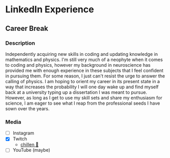 # LinkedIn Experience
## Career Break 
### Description
Independently acquiring new skills in coding and updating knowledge in mathematics and physics. I'm still very much of a neophyte when it comes to coding and physics, however my background in neuroscience has provided me with enough experience in these subjects that I feel confident in pursuing them. For some reason, I just can't resist the urge to answer the calling of physics. I am hoping to orient my career in its present state in a way that increases the probability I will one day wake up and find myself back at a university typing up a dissertation I was meant to pursue. However, as long as I get to use my skill sets and share my enthusiasm for science, I am eager to see what I reap from the professional seeds I have sown over the years.

### Media
- [ ] Instagram
- [x] Twitch
    - [chillen 🥶](https://www.twitch.tv/videos/1523393964)
- [ ] YouTube (maybe)
